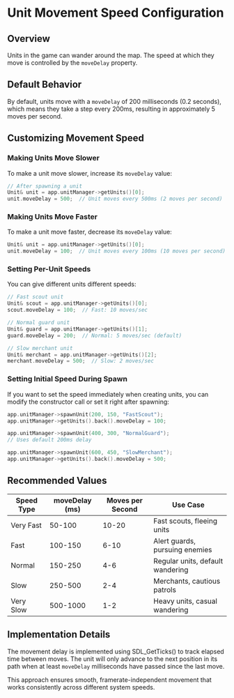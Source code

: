 # Unit Movement Speed Configuration

## Overview
Units in the game can wander around the map. The speed at which they move is controlled by the `moveDelay` property.

## Default Behavior
By default, units move with a `moveDelay` of 200 milliseconds (0.2 seconds), which means they take a step every 200ms, resulting in approximately 5 moves per second.

## Customizing Movement Speed

### Making Units Move Slower
To make a unit move slower, increase its `moveDelay` value:

```cpp
// After spawning a unit
Unit& unit = app.unitManager->getUnits()[0];
unit.moveDelay = 500;  // Unit moves every 500ms (2 moves per second)
```

### Making Units Move Faster
To make a unit move faster, decrease its `moveDelay` value:

```cpp
Unit& unit = app.unitManager->getUnits()[0];
unit.moveDelay = 100;  // Unit moves every 100ms (10 moves per second)
```

### Setting Per-Unit Speeds
You can give different units different speeds:

```cpp
// Fast scout unit
Unit& scout = app.unitManager->getUnits()[0];
scout.moveDelay = 100;  // Fast: 10 moves/sec

// Normal guard unit
Unit& guard = app.unitManager->getUnits()[1];
guard.moveDelay = 200;  // Normal: 5 moves/sec (default)

// Slow merchant unit
Unit& merchant = app.unitManager->getUnits()[2];
merchant.moveDelay = 500;  // Slow: 2 moves/sec
```

### Setting Initial Speed During Spawn
If you want to set the speed immediately when creating units, you can modify the constructor call or set it right after spawning:

```cpp
app.unitManager->spawnUnit(200, 150, "FastScout");
app.unitManager->getUnits().back().moveDelay = 100;

app.unitManager->spawnUnit(400, 300, "NormalGuard");
// Uses default 200ms delay

app.unitManager->spawnUnit(600, 450, "SlowMerchant");
app.unitManager->getUnits().back().moveDelay = 500;
```

## Recommended Values

| Speed Type | moveDelay (ms) | Moves per Second | Use Case |
|------------|---------------|------------------|----------|
| Very Fast  | 50-100        | 10-20            | Fast scouts, fleeing units |
| Fast       | 100-150       | 6-10             | Alert guards, pursuing enemies |
| Normal     | 150-250       | 4-6              | Regular units, default wandering |
| Slow       | 250-500       | 2-4              | Merchants, cautious patrols |
| Very Slow  | 500-1000      | 1-2              | Heavy units, casual wandering |

## Implementation Details

The movement delay is implemented using SDL_GetTicks() to track elapsed time between moves. The unit will only advance to the next position in its path when at least `moveDelay` milliseconds have passed since the last move.

This approach ensures smooth, framerate-independent movement that works consistently across different system speeds.
